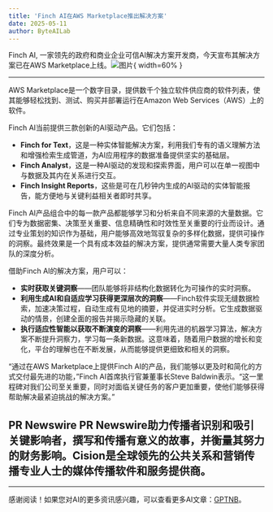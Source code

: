 ```yaml
---
title: 'Finch AI在AWS Marketplace推出解决方案'
date: 2025-05-11
author: ByteAILab
---
```


Finch AI, 一家领先的政府和商业企业可信AI解决方案开发商，今天宣布其解决方案已在AWS Marketplace上线。![图片](https://ai-techpark.com/wp-content/uploads/Finch-AI.jpg){ width=60% }

---
AWS Marketplace是一个数字目录，提供数千个独立软件供应商的软件列表，使其能够轻松找到、测试、购买并部署运行在Amazon Web Services（AWS）上的软件。

Finch AI当前提供三款创新的AI驱动产品。它们包括：
- **Finch for Text**，这是一种实体智能解决方案，利用我们专有的语义理解方法和增强检索生成管道，为AI应用程序的数据准备提供坚实的基础层。
- **Finch Analyst**，这是一种AI驱动的发现和探索界面，用户可以在单一视图中与数据及其内在关系进行交互。
- **Finch Insight Reports**，这些是可在几秒钟内生成的AI驱动的实体智能报告，能方便地与关键利益相关者即时共享。

Finch AI产品组合中的每一款产品都能够学习和分析来自不同来源的大量数据。它们专为数据密集、决策至关重要、信息精确性和时效性至关重要的行业而设计。通过专业策划的知识作为基础，用户能够高效地驾驭复杂的多样化数据，提供可操作的洞察。最终效果是一个具有成本效益的解决方案，提供通常需要大量人类专家团队的深度分析。

借助Finch AI的解决方案，用户可以：

- **实时获取关键洞察**——团队能够将非结构化数据转化为可操作的实时洞察。
- **利用生成AI和自适应学习获得更深层次的洞察**——Finch软件实现无缝数据检索，加速决策过程，自动生成有见地的摘要，并促进实时分析。它生成数据驱动的情景，创建全面的报告并揭示隐藏的关联。
- **执行适应性智能以获取不断演变的洞察**——利用先进的机器学习算法，解决方案不断提升洞察力，学习每一条新数据。这意味着，随着用户数据的增长和变化，平台的理解也在不断发展，从而能够提供更细致和相关的洞察。

“通过在AWS Marketplace上提供Finch AI的产品，我们能够以更及时和简化的方式交付最先进的功能，”Finch AI首席执行官兼董事长Steve Baldwin表示。“这一里程碑对我们公司至关重要，同时对面临关键任务的客户更加重要，使他们能够获得帮助解决最紧迫挑战的解决方案。”

PR Newswire
PR Newswire助力传播者识别和吸引关键影响者，撰写和传播有意义的故事，并衡量其努力的财务影响。Cision是全球领先的公共关系和营销传播专业人士的媒体传播软件和服务提供商。
---
---
感谢阅读！如果您对AI的更多资讯感兴趣，可以查看更多AI文章：[GPTNB](https://gptnb.com)。